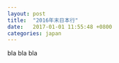 ```yaml
---
layout: post
title:  "2016年末日本行"
date:   2017-01-01 11:55:48 +0800
categories: japan
---
```

bla bla bla
